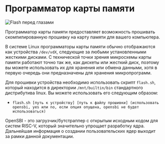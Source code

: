 # Программатор карты памяти
![Flash перед глазами](block:oc2:flash_memory_flasher)

Программатор карты памяти предоставляет возможность прошивать скомпилированную прошивку на карту памяти для вашего компьютера.

В системе Linux программаторы карты памяти обычно отображаются как устройства `/dev/vdX`, следующие за любыми установленными жесткими дисками. С технической точки зрения микросхемы карты памяти работают точно так же, как дискеты или жесткий диск, поэтому вы можете использовать их для хранения или обмена данными, хотя в первую очередь они предназначены для хранения микропрограмм.

Для прошивки устройства необходимо использовать скрипт `flash.sh`, который находится в директории `/mnt/builtin/bin` стандартного дистрибутива linux. Вы можете использовать его следующим образом:

- `flash.sh [путь к устройству] [путь к файлу прошивки] (использовать opensbi, yes или no, если опция опущена, opensbi не будет использоваться)`

OpenSBI - это загрузчик/бутстраппер с открытым исходным кодом для систем RISC-V, который значительно упрощает разработку ядра. Дальнейшая информация о создании пользовательских ядер выходит за рамки данной документации.